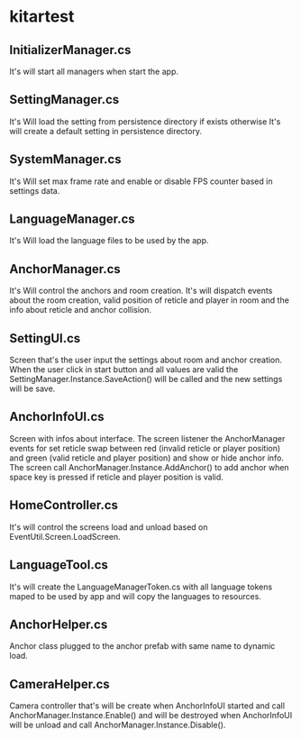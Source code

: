 # kitartest

## InitializerManager.cs
It's will start all managers when start the app.

## SettingManager.cs
It's Will load the setting from persistence directory if exists otherwise It's will create a default setting in persistence directory.

## SystemManager.cs
It's Will set max frame rate and enable or disable FPS counter based in settings data.

## LanguageManager.cs
It's Will load the language files to be used by the app.

## AnchorManager.cs
It's Will control the anchors and room creation.
It's will dispatch events about the room creation, valid position of reticle and player in room and the info about reticle and anchor collision.

## SettingUI.cs
Screen that's the user input the settings about room and anchor creation.
When the user click in start button and all values are valid the SettingManager.Instance.SaveAction() will be called and the new settings will be save.

## AnchorInfoUI.cs
Screen with infos about interface.
The screen listener the AnchorManager events for set reticle swap between red (invalid reticle or player position) and green (valid reticle and player position) and show or hide anchor info.
The screen call AnchorManager.Instance.AddAnchor() to add anchor when space key is pressed if reticle and player position is valid.

## HomeController.cs
It's will control the screens load and unload based on EventUtil.Screen.LoadScreen.

## LanguageTool.cs
It's will create the LanguageManagerToken.cs with all language tokens maped to be used by app and will copy the languages to resources.

## AnchorHelper.cs
Anchor class plugged to the anchor prefab with same name to dynamic load.

## CameraHelper.cs
Camera controller that's will be create when AnchorInfoUI started and call AnchorManager.Instance.Enable() and will be destroyed when AnchorInfoUI will be unload and call AnchorManager.Instance.Disable().
